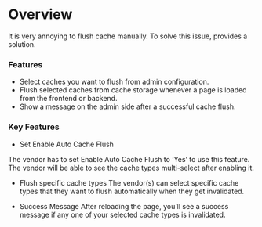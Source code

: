 # Overview #

It is very annoying to flush cache manually. To solve this issue,  provides a solution.
### Features ###

* Select caches you want to flush from admin configuration.
* Flush selected caches from cache storage whenever a page is loaded from the frontend or backend.
* Show a message on the admin side after a successful cache flush.

### Key Features ###
* Set Enable Auto Cache Flush

The vendor has to set Enable Auto Cache Flush to ‘Yes’ to use this feature. The vendor will be able to see the cache types multi-select after enabling it.

* Flush specific cache types
The vendor(s) can select specific cache types that they want to flush automatically when they get invalidated.

* Success Message
After reloading the page, you’ll see a success message if any one of your selected cache types is invalidated.
